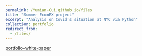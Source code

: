 ```yaml
---
permalink: /Yumian-Cui.github.io/files
title: "Summer EconEX project"
excerpt: "Analysis on Covid's situation at NYC via Python"
collection: portfolio
redirect_from: 
  - /files/
---
```



[portfolio-white-paper](https://github.com/Yumian-Cui/Yumian-Cui.github.io/blob/master/files/EconEx-white-paper.pdf)
